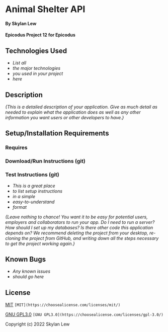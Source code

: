 # Animal Shelter API

#### By Skylan Lew

#### Epicodus Project 12 for Epicodus

## Technologies Used

- _List all_
- _the major technologies_
- _you used in your project_
- _here_

## Description

_{This is a detailed description of your application. Give as much detail as needed to explain what the application does as well as any other information you want users or other developers to have.}_

## Setup/Installation Requirements

### Requires

### Download/Run Instructions (git)

### Test Instructions (git)

- _This is a great place_
- _to list setup instructions_
- _in a simple_
- _easy-to-understand_
- _format_

_{Leave nothing to chance! You want it to be easy for potential users, employers and collaborators to run your app. Do I need to run a server? How should I set up my databases? Is there other code this application depends on? We recommend deleting the project from your desktop, re-cloning the project from GitHub, and writing down all the steps necessary to get the project working again.}_

## Known Bugs

- _Any known issues_
- _should go here_

## License

[MIT](https://choosealicense.com/licenses/mit/) `[MIT](https://choosealicense.com/licenses/mit/)`

[GNU GPL3.0](https://choosealicense.com/licenses/gpl-3.0/)
`[GNU GPL3.0](https://choosealicense.com/licenses/gpl-3.0/)`

Copyright (c) 2022 Skylan Lew

